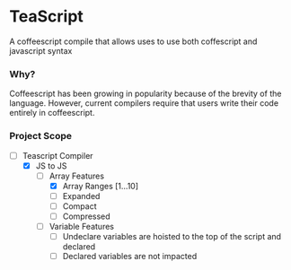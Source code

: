 # TeaScript

A coffeescript compile that allows uses to use both coffescript and javascript syntax

### Why?

Coffeescript has been growing in popularity because of the brevity of the language. However, current compilers require that users write their code entirely in coffeescript.

### Project Scope

- [ ] Teascript Compiler
  - [x] JS to JS
    - [ ] Array Features
      - [x] Array Ranges [1...10]
      - [ ] Expanded
      - [ ] Compact
      - [ ] Compressed
    - [ ] Variable Features
        - [ ] Undeclare variables are hoisted to the top of the script and declared
        - [ ] Declared variables are not impacted
